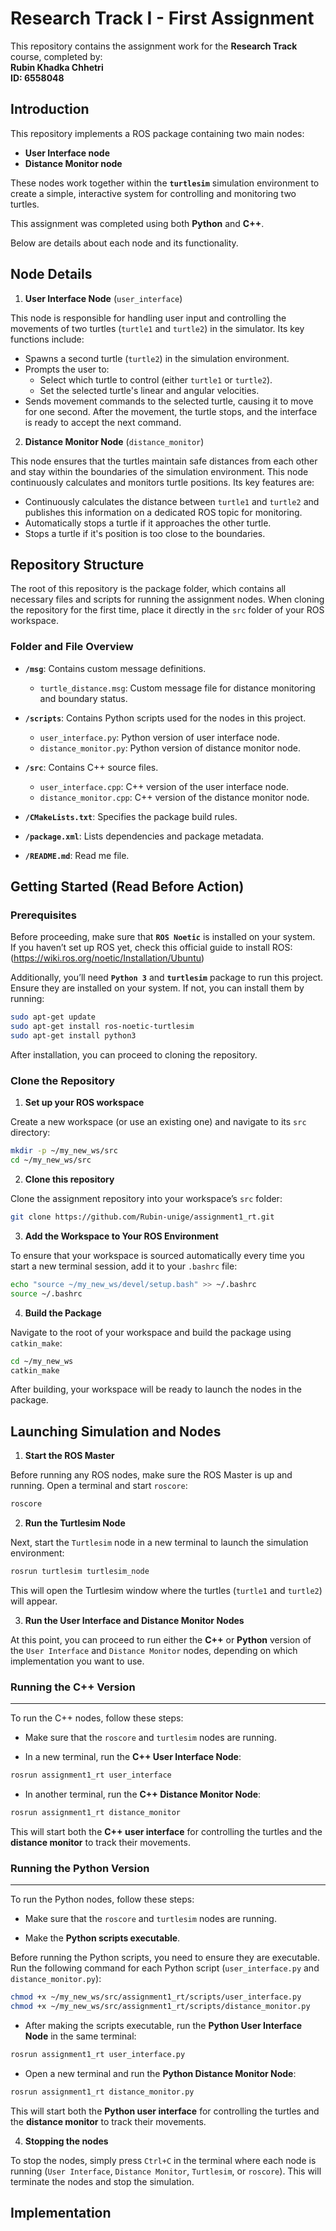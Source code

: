 # Research Track I - First Assignment
This repository contains the assignment work for the **Research Track** course, completed by:  
**Rubin Khadka Chhetri**  
**ID: 6558048**

## Introduction
This repository implements a ROS package containing two main nodes: 

-  **User Interface node**
-  **Distance Monitor node**

These nodes work together within the **`turtlesim`** simulation environment to create a simple, interactive system for controlling and monitoring two turtles.

This assignment was completed using both **Python** and **C++**.

Below are details about each node and its functionality.<br>

## Node Details
1. **User Interface Node** (`user_interface`)

This node is responsible for handling user input and controlling the movements of two turtles (`turtle1` and `turtle2`) in the simulator. Its key functions include:<br>

-  Spawns a second turtle (`turtle2`) in the simulation environment.
-  Prompts the user to:
   -  Select which turtle to control (either `turtle1` or `turtle2`).
   -  Set the selected turtle's linear and angular velocities.
-  Sends movement commands to the selected turtle, causing it to move for one second. After the movement, the turtle stops, and the interface is ready to accept the next command.

2. **Distance Monitor Node** (`distance_monitor`)

This node ensures that the turtles maintain safe distances from each other and stay within the boundaries of the simulation environment. This node continuously calculates and monitors turtle positions. Its key features are:<br>

-  Continuously calculates the distance between `turtle1` and `turtle2` and publishes this information on a dedicated ROS topic for monitoring.
-  Automatically stops a turtle if it approaches the other turtle.
-  Stops a turtle if it's position is too close to the boundaries.

## Repository Structure
The root of this repository is the package folder, which contains all necessary files and scripts for running the assignment nodes. When cloning the repository for the first time, place it directly in the `src` folder of your ROS workspace.

### Folder and File Overview
- **`/msg`**: Contains custom message definitions.
  - `turtle_distance.msg`: Custom message file for distance monitoring and boundary status.

- **`/scripts`**: Contains Python scripts used for the nodes in this project. 
  - `user_interface.py`: Python version of user interface node.
  - `distance_monitor.py`: Python version of distance monitor node.

- **`/src`**: Contains C++ source files.
  - `user_interface.cpp`: C++ version of the user interface node.
  - `distance_monitor.cpp`: C++ version of the distance monitor node.

- **`/CMakeLists.txt`**: Specifies the package build rules.

- **`/package.xml`**: Lists dependencies and package metadata.

- **`/README.md`**: Read me file.

## Getting Started (Read Before Action)

### Prerequisites
Before proceeding, make sure that **`ROS Noetic`** is installed on your system.<br>
If you haven’t set up ROS yet, check this official guide to install ROS: <br>
(https://wiki.ros.org/noetic/Installation/Ubuntu) <br>

Additionally, you’ll need **`Python 3`** and **`turtlesim`** package to run this project. Ensure they are installed on your system. If not, you can install them by running:
```bash
sudo apt-get update
sudo apt-get install ros-noetic-turtlesim
sudo apt-get install python3
```
After installation, you can proceed to cloning the repository.

### Clone the Repository
1. **Set up your ROS workspace**

Create a new workspace (or use an existing one) and navigate to its `src` directory:
```bash
mkdir -p ~/my_new_ws/src
cd ~/my_new_ws/src
```
2. **Clone this repository**

Clone the assignment repository into your workspace’s `src` folder:
```bash
git clone https://github.com/Rubin-unige/assignment1_rt.git
```
3. **Add the Workspace to Your ROS Environment**

To ensure that your workspace is sourced automatically every time you start a new terminal session, add it to your `.bashrc` file:
```bash
echo "source ~/my_new_ws/devel/setup.bash" >> ~/.bashrc
source ~/.bashrc
```
4. **Build the Package**

Navigate to the root of your workspace and build the package using `catkin_make`:
```bash
cd ~/my_new_ws
catkin_make
```
After building, your workspace will be ready to launch the nodes in the package.

## Launching Simulation and Nodes

1. **Start the ROS Master**

Before running any ROS nodes, make sure the ROS Master is up and running. Open a terminal and start `roscore`:
```bash
roscore
```
2. **Run the Turtlesim Node**

Next, start the `Turtlesim` node in a new terminal to launch the simulation environment:
```bash
rosrun turtlesim turtlesim_node
```
This will open the Turtlesim window where the turtles (`turtle1` and `turtle2`) will appear.

3. **Run the User Interface and Distance Monitor Nodes**

At this point, you can proceed to run either the **C++** or **Python** version of the `User Interface` and `Distance Monitor` nodes, depending on which implementation you want to use.

### Running the C++ Version
---
To run the C++ nodes, follow these steps:
- Make sure that the `roscore` and `turtlesim` nodes are running.

- In a new terminal, run the **C++ User Interface Node**:
```bash
rosrun assignment1_rt user_interface
```
- In another terminal, run the **C++ Distance Monitor Node**:
```bash
rosrun assignment1_rt distance_monitor
```
This will start both the **C++ user interface** for controlling the turtles and the **distance monitor** to track their movements.

### Running the Python Version
---
To run the Python nodes, follow these steps:
- Make sure that the `roscore` and `turtlesim` nodes are running.

- Make the **Python scripts executable**.

Before running the Python scripts, you need to ensure they are executable. Run the following command for each Python script (`user_interface.py` and `distance_monitor.py`):
``` bash
chmod +x ~/my_new_ws/src/assignment1_rt/scripts/user_interface.py
chmod +x ~/my_new_ws/src/assignment1_rt/scripts/distance_monitor.py
```

- After making the scripts executable, run the **Python User Interface Node** in the same terminal:
```bash
rosrun assignment1_rt user_interface.py
```
- Open a new terminal and run the **Python Distance Monitor Node**:
```bash
rosrun assignment1_rt distance_monitor.py
```
This will start both the **Python user interface** for controlling the turtles and the **distance monitor** to track their movements.

4. **Stopping the nodes**

To stop the nodes, simply press `Ctrl+C` in the terminal where each node is running (`User Interface`, `Distance Monitor`, `Turtlesim`, or `roscore`). This will terminate the nodes and stop the simulation.

## Implementation